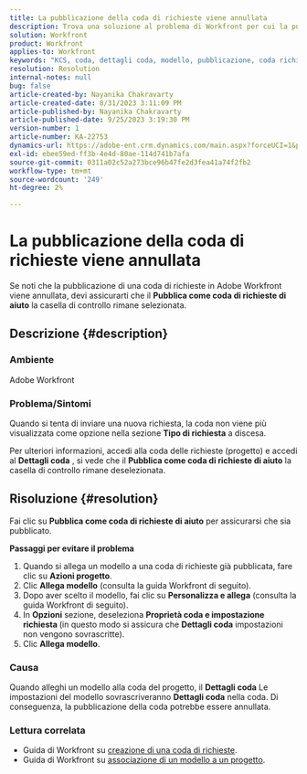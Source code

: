 ```yaml
---
title: La pubblicazione della coda di richieste viene annullata
description: Trova una soluzione al problema di Workfront per cui la pubblicazione di una coda di richieste viene annullata dopo l’invio di una nuova richiesta.
solution: Workfront
product: Workfront
applies-to: Workfront
keywords: "KCS, coda, dettagli coda, modello, pubblicazione, coda richieste, nuova richiesta"
resolution: Resolution
internal-notes: null
bug: false
article-created-by: Nayanika Chakravarty
article-created-date: 8/31/2023 3:11:09 PM
article-published-by: Nayanika Chakravarty
article-published-date: 9/25/2023 3:19:30 PM
version-number: 1
article-number: KA-22753
dynamics-url: https://adobe-ent.crm.dynamics.com/main.aspx?forceUCI=1&pagetype=entityrecord&etn=knowledgearticle&id=2d4c8498-1048-ee11-be6d-6045bd006e5a
exl-id: ebee59ed-ff3b-4e4d-80ae-114d741b7afa
source-git-commit: 0311a02c52a273bce96b47fe2d3fea41a74f2fb2
workflow-type: tm+mt
source-wordcount: '249'
ht-degree: 2%

---
```


# La pubblicazione della coda di richieste viene annullata


Se noti che la pubblicazione di una coda di richieste in Adobe Workfront viene annullata, devi assicurarti che il <b>Pubblica come coda di richieste di aiuto</b> la casella di controllo rimane selezionata.

## Descrizione {#description}


### Ambiente

Adobe Workfront

### Problema/Sintomi

Quando si tenta di inviare una nuova richiesta, la coda non viene più visualizzata come opzione nella sezione <b>Tipo di richiesta</b> a discesa.

Per ulteriori informazioni, accedi alla coda delle richieste (progetto) e accedi al <b>Dettagli coda</b> , si vede che il <b>Pubblica come coda di richieste di aiuto</b> la casella di controllo rimane deselezionata.


## Risoluzione {#resolution}


Fai clic su <b>Pubblica come coda di richieste di aiuto</b> per assicurarsi che sia pubblicato.

<b>Passaggi per evitare il problema</b>

1. Quando si allega un modello a una coda di richieste già pubblicata, fare clic su <b>Azioni progetto</b>.
2. Clic <b>Allega modello</b> (consulta la guida Workfront di seguito).
3. Dopo aver scelto il modello, fai clic su <b>Personalizza e allega</b> (consulta la guida Workfront di seguito).
4. In <b>Opzioni</b> sezione, deseleziona <b>Proprietà coda e impostazione richiesta </b>(in questo modo si assicura che <b>Dettagli coda</b> impostazioni non vengono sovrascritte).
5. Clic <b>Allega modello</b>.


### Causa

Quando alleghi un modello alla coda del progetto, il <b>Dettagli coda</b> Le impostazioni del modello sovrascriveranno <b>Dettagli coda</b> nella coda. Di conseguenza, la pubblicazione della coda potrebbe essere annullata.

### Lettura correlata

- Guida di Workfront su [creazione di una coda di richieste](https://experienceleague.adobe.com/docs/workfront/using/manage-work/requests/create-and-manage-request-queues/create-request-queue.html).
- Guida di Workfront su [associazione di un modello a un progetto](https://experienceleague.adobe.com/docs/workfront/using/manage-work/projects/create-and-manage-project-templates/attach-template-to-project.html).
